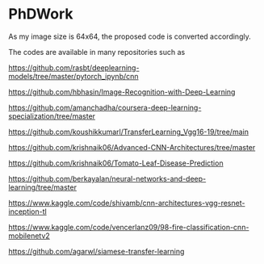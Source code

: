 # PhDWork
As my image size is 64x64, the proposed code is converted accordingly.

The codes are available in many repositories such as

https://github.com/rasbt/deeplearning-models/tree/master/pytorch_ipynb/cnn

https://github.com/hbhasin/Image-Recognition-with-Deep-Learning

https://github.com/amanchadha/coursera-deep-learning-specialization/tree/master

https://github.com/koushikkumarl/TransferLearning_Vgg16-19/tree/main

https://github.com/krishnaik06/Advanced-CNN-Architectures/tree/master

https://github.com/krishnaik06/Tomato-Leaf-Disease-Prediction

https://github.com/berkayalan/neural-networks-and-deep-learning/tree/master

https://www.kaggle.com/code/shivamb/cnn-architectures-vgg-resnet-inception-tl

https://www.kaggle.com/code/vencerlanz09/98-fire-classification-cnn-mobilenetv2

https://github.com/agarwl/siamese-transfer-learning
